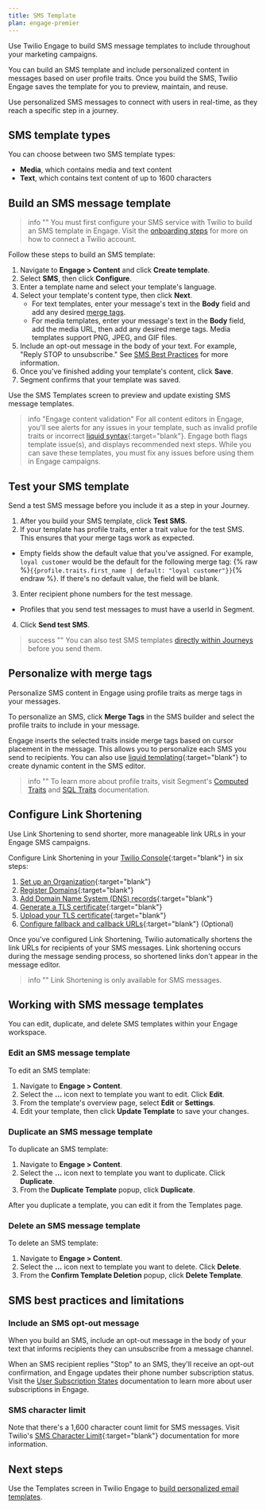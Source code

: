 ```yaml
---
title: SMS Template
plan: engage-premier
---
```

Use Twilio Engage to build SMS message templates to include throughout your marketing campaigns.

You can build an SMS template and include personalized content in messages based on user profile traits. Once you build the SMS, Twilio Engage saves the template for you to preview, maintain, and reuse.

Use personalized SMS messages to connect with users in real-time, as they reach a specific step in a journey.

## SMS template types

You can choose between two SMS template types:

- **Media**, which contains media and text content
- **Text**, which contains text content of up to 1600 characters

## Build an SMS message template

> info ""
> You must first configure your SMS service with Twilio to build an SMS template in Engage. Visit the [onboarding steps](/docs/engage/onboarding/) for more on how to connect a Twilio account.

Follow these steps to build an SMS template:

1. Navigate to **Engage > Content** and click **Create template**.
2. Select **SMS**, then click **Configure**.
3. Enter a template name and select your template's language.
4. Select your template's content type, then click **Next**.
    - For text templates, enter your message's text in the **Body** field and add any desired [merge tags](#personalize-with-merge-tags).
    - For media templates, enter your message's text in the **Body** field, add the media URL, then add any desired merge tags. Media templates support PNG, JPEG, and GIF files.
5. Include an opt-out message in the body of your text. For example, "Reply STOP to unsubscribe." See [SMS Best Practices](#sms-best-practices-and-limitations) for more information.
6. Once you've finished adding your template's content, click **Save**. 
7. Segment confirms that your template was saved.

Use the SMS Templates screen to preview and update existing SMS message templates.

> info "Engage content validation"
> For all content editors in Engage, you'll see alerts for any issues in your template, such as invalid profile traits or incorrect [liquid syntax](https://liquidjs.com/tags/overview.html){:target="blank"}. Engage both flags template issue(s), and displays recommended next steps. While you can save these templates, you must fix any issues before using them in Engage campaigns. 

## Test your SMS template

Send a test SMS message before you include it as a step in your Journey.

1. After you build your SMS template, click **Test SMS**.
2. If your template has profile traits, enter a trait value for the test SMS. This ensures that your merge tags work as expected.
- Empty fields show the default value that you've assigned. For example, `loyal customer` would be the default for the following merge tag: {% raw %}```{{profile.traits.first_name | default: "loyal customer"}}```{% endraw %}. If there's no default value, the field will be blank.
3. Enter recipient phone numbers for the test message.
- Profiles that you send test messages to must have a userId in Segment.
4. Click **Send test SMS**.


> success ""
> You can also test SMS templates [directly within Journeys](/docs/engage/journeys/build-journey/#send-an-sms) before you send them.

## Personalize with merge tags

Personalize SMS content in Engage using profile traits as merge tags in your messages.

To personalize an SMS, click **Merge Tags** in the SMS builder and select the profile traits to include in your message.

Engage inserts the selected traits inside merge tags based on cursor placement in the message. This allows you to personalize each SMS you send to recipients. You can also use [liquid templating](https://liquidjs.com/tags/if.html){:target="blank"} to create dynamic content in the SMS editor. 

> info ""
> To learn more about profile traits, visit Segment's [Computed Traits](/docs/engage/audiences/computed-traits/) and [SQL Traits](/docs/engage/audiences/sql-traits/) documentation.

## Configure Link Shortening

Use Link Shortening to send shorter, more manageable link URLs in your Engage SMS campaigns.

Configure Link Shortening in your [Twilio Console](https://www.twilio.com/docs/messaging/how-to-configure-link-shortening){:target="blank"} in six steps:


1. [Set up an Organization](https://www.twilio.com/docs/messaging/how-to-configure-link-shortening#step-1-setting-up-an-organization){:target="blank"}
2. [Register Domains](https://www.twilio.com/docs/messaging/how-to-configure-link-shortening#step-2-registering-domains){:target="blank"}
3. [Add Domain Name System (DNS) records](https://www.twilio.com/docs/messaging/how-to-configure-link-shortening#step-3-adding-dns-records){:target="blank"}
4. [Generate a TLS certificate](https://www.twilio.com/docs/messaging/how-to-configure-link-shortening#step-4-generating-a-tls-certificate){:target="blank"}
5. [Upload your TLS certificate](https://www.twilio.com/docs/messaging/how-to-configure-link-shortening#step-5-uploading-tls-certificate){:target="blank"}
6. [Configure fallback and callback URLs](https://www.twilio.com/docs/messaging/how-to-configure-link-shortening#step-5-uploading-tls-certificate){:target="blank"} (Optional)

Once you've configured Link Shortening, Twilio automatically shortens the link URLs for recipients of your SMS messages. Link shortening occurs during the message sending process, so shortened links don't appear in the message editor.

> info ""
> Link Shortening is only available for SMS messages.

## Working with SMS message templates

You can edit, duplicate, and delete SMS templates within your Engage workspace. 

### Edit an SMS message template

To edit an SMS template:

1. Navigate to **Engage > Content**.
2. Select the **...** icon next to template you want to edit. Click **Edit**.
3. From the template's overview page, select **Edit** or **Settings**.
4. Edit your template, then click **Update Template** to save your changes.

### Duplicate an SMS message template

To duplicate an SMS template:

1. Navigate to **Engage > Content**.
2. Select the **...** icon next to template you want to duplicate. Click **Duplicate**.
3. From the **Duplicate Template** popup, click **Duplicate**.

After you duplicate a template, you can edit it from the Templates page.

### Delete an SMS message template

To delete an SMS template:

1. Navigate to **Engage > Content**.
2. Select the **...** icon next to template you want to delete. Click **Delete**.
2. From the **Confirm Template Deletion** popup, click **Delete Template**.

## SMS best practices and limitations

### Include an SMS opt-out message

When you build an SMS, include an opt-out message in the body of your text that informs recipients they can unsubscribe from a message channel.

When an SMS recipient replies "Stop" to an SMS, they'll receive an opt-out confirmation, and Engage updates their phone number subscription status. Visit the [User Subscription States](/docs/engage/user-subscriptions/subscription-states/) documentation to learn more about user subscriptions in Engage.
 
### SMS character limit

Note that there's a 1,600 character count limit for SMS messages.
Visit Twilio's [SMS Character Limit](https://www.twilio.com/docs/glossary/what-sms-character-limit ){:target="blank"} documentation for more information.

## Next steps

Use the Templates screen in Twilio Engage to [build personalized email templates](/docs/engage/content/email/template/).
